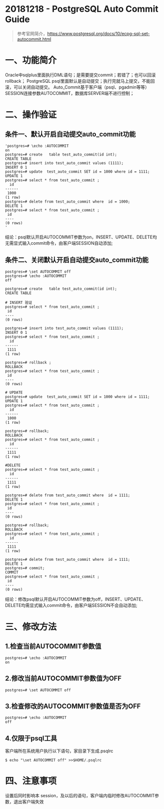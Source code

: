 # 20181218 - PostgreSQL Auto Commit Guide
>参考官网简介，https://www.postgresql.org/docs/10/ecpg-sql-set-autocommit.html

# 一、功能简介
Oracle中sqlplus里面执行DML语句；是需要提交commit；若错了；也可以回滚rollback； PostgreSQL psql里面默认是自动提交；执行完就马上提交，不能回滚，可以关闭自动提交。
Auto_Commit基于客户端（psql、pgadmin等等）SESSION连接参数AUTOCOMMIT，数据库SERVER端不进行控制；

# 二、操作验证
## 条件一、默认开启自动提交auto_commit功能
```
'postgres=# \echo :AUTOCOMMIT  
on
postgres=# create   table test_auto_commit(id int);
CREATE TABLE
postgres=# insert into test_auto_commit values (1111);
INSERT 0 1
postgres=# update  test_auto_commit SET id = 1000 where id = 1111;
UPDATE 1
postgres=# select * from test_auto_commit ;
  id  
------
 1000
(1 row)
postgres=# delete from test_auto_commit where  id = 1000;
DELETE 1
postgres=# select * from test_auto_commit ;
 id
----
(0 rows)
'
```
结论：psql默认开启AUTOCOMMIT参数为on，INSERT、UPDATE、DELETE均无需显式输入commit命令，由客户端SESSION自动添加;

## 条件二、关闭默认开启自动提交auto\_commit功能
```
postgres=# \set AUTOCOMMIT off
postgres=# \echo :AUTOCOMMIT
off

postgres=# create   table test_auto_commit(id int);
CREATE TABLE

# INSERT 验证
postgres=# select * from test_auto_commit ;
 id
----
(0 rows)

postgres=# insert into test_auto_commit values (1111);
INSERT 0 1
postgres=# select * from test_auto_commit ;
  id  
------
 1111
(1 row)

postgres=# rollback ;
ROLLBACK
postgres=# select * from test_auto_commit ;
 id
----
(0 rows)

# UPDATE
postgres=# update  test_auto_commit SET id = 1000 where id = 1111;
UPDATE 1
postgres=# select * from test_auto_commit ;
  id  
------
 1000
(1 row)

postgres=# rollback;
ROLLBACK
postgres=# select * from test_auto_commit ;
  id  
------
 1111
(1 row)

#DELETE
postgres=# select * from test_auto_commit ;
  id  
------
 1111
(1 row)

postgres=# delete from test_auto_commit where  id = 1111;
DELETE 1
postgres=# select * from test_auto_commit ;
 id
----
(0 rows)

postgres=# rollback;
ROLLBACK
postgres=# select * from test_auto_commit ;
  id  
------
 1111
(1 row)

postgres=# delete from test_auto_commit where  id = 1111;
DELETE 1
postgres=# commit;
COMMIT
postgres=# select * from test_auto_commit ;
 id
----
(0 rows)
```
结论：修改psql默认开启AUTOCOMMIT参数为off，INSERT、UPDATE、DELETE均需显式输入commit命令，由客户端SESSION不会自动添加;
# 三、修改方法
## 1.检查当前AUTOCOMMIT参数值
```
postgres=# \echo :AUTOCOMMIT
on
```
## 2.修改当前AUTOCOMMIT参数值为OFF
```
postgres=# \set AUTOCOMMIT off
```
## 3.检查修改的AUTOCOMMIT参数值是否为OFF
```
postgres=# \echo :AUTOCOMMIT
off
```
## 4.仅限于psql工具
客户端所在系统用户执行以下语句，家目录下生成.psqlrc
```
$ echo "\set AUTOCOMMIT off" >>$HOME/.psqlrc
```
# 四、注意事项
设置后同时影响本 session，及以后的语句，客户端内临时修改AUTOCOMMIT参数，退出客户端失效
